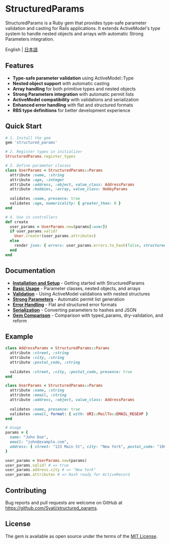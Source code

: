 # StructuredParams

StructuredParams is a Ruby gem that provides type-safe parameter validation and casting for Rails applications. It extends ActiveModel's type system to handle nested objects and arrays with automatic Strong Parameters integration.

English | [日本語](README_ja.md)

## Features

- **Type-safe parameter validation** using ActiveModel::Type
- **Nested object support** with automatic casting
- **Array handling** for both primitive types and nested objects  
- **Strong Parameters integration** with automatic permit lists
- **ActiveModel compatibility** with validations and serialization
- **Enhanced error handling** with flat and structured formats
- **RBS type definitions** for better development experience

## Quick Start

```ruby
# 1. Install the gem
gem 'structured_params'

# 2. Register types in initializer
StructuredParams.register_types

# 3. Define parameter classes
class UserParams < StructuredParams::Params
  attribute :name, :string
  attribute :age, :integer
  attribute :address, :object, value_class: AddressParams
  attribute :hobbies, :array, value_class: HobbyParams
  
  validates :name, presence: true
  validates :age, numericality: { greater_than: 0 }
end

# 4. Use in controllers
def create
  user_params = UserParams.new(params[:user])
  if user_params.valid?
    User.create!(user_params.attributes)
  else
    render json: { errors: user_params.errors.to_hash(false, structured: true) }
  end
end
```

## Documentation

- **[Installation and Setup](docs/installation.md)** - Getting started with StructuredParams
- **[Basic Usage](docs/basic-usage.md)** - Parameter classes, nested objects, and arrays
- **[Validation](docs/validation.md)** - Using ActiveModel validations with nested structures
- **[Strong Parameters](docs/strong-parameters.md)** - Automatic permit list generation
- **[Error Handling](docs/error-handling.md)** - Flat and structured error formats
- **[Serialization](docs/serialization.md)** - Converting parameters to hashes and JSON
- **[Gem Comparison](docs/comparison.md)** - Comparison with typed_params, dry-validation, and reform

## Example

```ruby
class AddressParams < StructuredParams::Params
  attribute :street, :string
  attribute :city, :string
  attribute :postal_code, :string
  
  validates :street, :city, :postal_code, presence: true
end

class UserParams < StructuredParams::Params
  attribute :name, :string
  attribute :email, :string
  attribute :address, :object, value_class: AddressParams
  
  validates :name, presence: true
  validates :email, format: { with: URI::MailTo::EMAIL_REGEXP }
end

# Usage
params = {
  name: "John Doe",
  email: "john@example.com",
  address: { street: "123 Main St", city: "New York", postal_code: "10001" }
}

user_params = UserParams.new(params)
user_params.valid? # => true
user_params.address.city # => "New York"
user_params.attributes # => Hash ready for ActiveRecord
```

## Contributing

Bug reports and pull requests are welcome on GitHub at https://github.com/Syati/structured_params.

## License

The gem is available as open source under the terms of the [MIT License](https://opensource.org/licenses/MIT).
